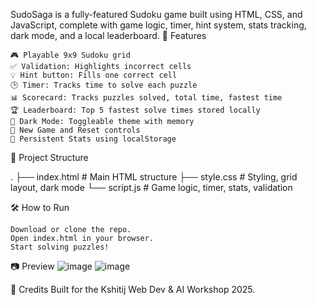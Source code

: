SudoSaga is a fully-featured Sudoku game built using HTML, CSS, and JavaScript, complete with game logic, timer, hint system, stats tracking, dark mode, and a local leaderboard.
🚀 Features

    🎮 Playable 9x9 Sudoku grid
    ✅ Validation: Highlights incorrect cells
    💡 Hint button: Fills one correct cell
    🕒 Timer: Tracks time to solve each puzzle
    📊 Scorecard: Tracks puzzles solved, total time, fastest time
    🏆 Leaderboard: Top 5 fastest solve times stored locally
    🌙 Dark Mode: Toggleable theme with memory
    🔄 New Game and Reset controls
    💾 Persistent Stats using localStorage

📁 Project Structure

.
├── index.html        # Main HTML structure
├── style.css         # Styling, grid layout, dark mode
└── script.js         # Game logic, timer, stats, validation

🛠️ How to Run

    Download or clone the repo.
    Open index.html in your browser.
    Start solving puzzles!

📷 Preview
![image](https://github.com/user-attachments/assets/31da4a90-39de-44f3-89bc-ccb3e89e2928)
![image](https://github.com/user-attachments/assets/8eefb273-7568-47e4-b4a7-ca18f233901c)


📌 Credits
Built for the Kshitij Web Dev & AI Workshop 2025.
